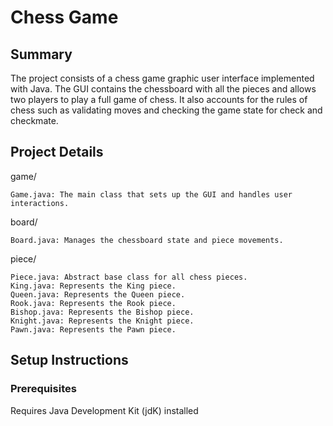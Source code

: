 # Chess Game


## Summary

The project consists of a chess game graphic user interface implemented with Java. The GUI contains the chessboard with all the pieces and allows two players to play a full game of chess. It also accounts for the rules of chess such as validating moves and checking the game state for check and checkmate.

## Project Details

  game/

    Game.java: The main class that sets up the GUI and handles user interactions.

  board/

    Board.java: Manages the chessboard state and piece movements.

  piece/

    Piece.java: Abstract base class for all chess pieces.
    King.java: Represents the King piece.
    Queen.java: Represents the Queen piece.
    Rook.java: Represents the Rook piece.
    Bishop.java: Represents the Bishop piece.
    Knight.java: Represents the Knight piece.
    Pawn.java: Represents the Pawn piece.

## Setup Instructions

### Prerequisites
Requires Java Development Kit (jdK) installed
